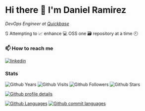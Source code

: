 <!--
**dxas90/dxas90** is a ✨ _special_ ✨ repository because its `README.md` (this file) appears on your GitHub profile.

Here are some ideas to get you started:

- 🔭 I’m currently working on ...
- 🌱 I’m currently learning ...
- 👯 I’m looking to collaborate on ...
- 🤔 I’m looking for help with ...
- 💬 Ask me about ...
- 📫 How to reach me: ...
- 😄 Pronouns: ...
- ⚡ Fun fact: ...
-->
# Hi there 👋 I'm Daniel Ramirez

*DevOps Engineer at [Quickbase][current]*

🔃 Attempting to 📈 enhance 💻 OSS one 🗃️ repository at a time 🕘

### 📫 How to reach me
[![linkedin][linkedin-badge]][linkedin] 

### Stats
![Github Years][gh-years-badge] ![Github Visits][gh-visits-badge] ![Github Followers][gh-followers]  ![Github Stars][gh-stars]

[![Github profile details][gh-profile-details]][linkedin]

[![Github Languages][gh-repos-per-language]][linkedin] [![Github commit languages][gh-most-commit-language]][linkedin]



[current]: https://github.com/Quickbase
[linkedin]: https://www.linkedin.com/in/daniel-ramirez-1990/
[linkedin-badge]: https://img.shields.io/badge/linkedin-daniel-%230077B5.svg?&style=for-the-badge&logo=linkedin&logoColor=white 
[dev-to-badge]: https://img.shields.io/badge/DEV-dxas90-%230A0A0A.svg?&style=for-the-badge&logo=DEV.to&logoColor=white
[dev-to]: https://dev.to/dxas90
[discord-badge]: https://img.shields.io/badge/discord-0[%2B__--]0%20Hashirama%232519-%237289DA.svg?&style=for-the-badge&logo=discord&logoColor=white
[gh-years-badge]: https://badges.pufler.dev/years/dramirez-qb?style=for-the-badge&label=Github%20Years&color=blue
[gh-visits-badge]: https://badges.pufler.dev/visits/dramirez-qb/dramirez-qb?style=for-the-badge&color=blue
[gh-stats-section]: https://github-readme-stats.vercel.app/api?username=dramirez-qb&count_private=true&show_icons=true&theme=tokyonight&include_all_commits=true&card_width=230
[gh-languages-section]: https://github-readme-stats.vercel.app/api/top-langs/?username=dramirez-qb&layout=compact&hide=smarty&theme=tokyonight

[gh-profile-details]: https://github-profile-summary-cards.vercel.app/api/cards/profile-details?username=dramirez-qb&theme=tokyonight&count_private=true&show_icons=true&include_all_commits=true
[gh-most-commit-language]: https://github-profile-summary-cards.vercel.app/api/cards/most-commit-language?username=dramirez-qb&theme=tokyonight
[gh-repos-per-language]: https://github-profile-summary-cards.vercel.app/api/cards/repos-per-language?username=dramirez-qb&theme=tokyonight

[gh-followers]: https://img.shields.io/github/followers/dramirez-qb?logo=GitHub&style=for-the-badge
[gh-stars]: https://img.shields.io/github/stars/dramirez-qb?logo=github&style=for-the-badge

[codersrank]: https://profile.codersrank.io/user/dxas90?utm_source=github&utm_medium=referral&utm_campaign=self
[codersrank-badge]: https://img.shields.io/badge/codersrank-dxas90-%2367A4AC.svg?&style=for-the-badge&logo=codersrank
[profile]: https://github.com/dxas90
[steam-profile]: https://s.team/p/fgcf-vtjn?cc=eu

<!--![Discord][discord-badge]-->
